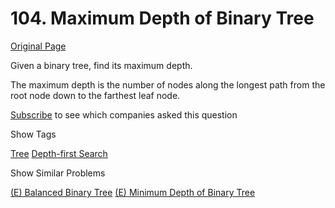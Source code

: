 # 104. Maximum Depth of Binary Tree

[Original Page](https://leetcode.com/problems/maximum-depth-of-binary-tree/#)

Given a binary tree, find its maximum depth.

The maximum depth is the number of nodes along the longest path from the root node down to the farthest leaf node.

<div>

[Subscribe](/subscribe/) to see which companies asked this question

</div>

<div>

<div id="tags" class="btn btn-xs btn-warning">Show Tags</div>

<span class="hidebutton">[Tree](/tag/tree/) [Depth-first Search](/tag/depth-first-search/)</span></div>

<div>

<div id="similar" class="btn btn-xs btn-warning">Show Similar Problems</div>

<span class="hidebutton">[(E) Balanced Binary Tree](/problems/balanced-binary-tree/) [(E) Minimum Depth of Binary Tree](/problems/minimum-depth-of-binary-tree/)</span></div>